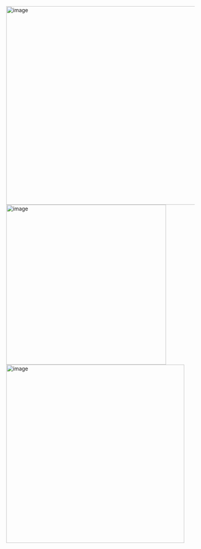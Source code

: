 <img width="530" alt="image" src="https://github.com/user-attachments/assets/c3b115fc-3df1-4872-b482-93afb3ceef99">
<img width="427" alt="image" src="https://github.com/user-attachments/assets/207b1029-a84d-437b-bb96-be231603da45">
<img width="476" alt="image" src="https://github.com/user-attachments/assets/f47ebf0b-1aec-4fae-841f-c4953d7c2fa5">

